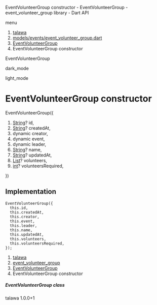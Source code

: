 




EventVolunteerGroup constructor - EventVolunteerGroup - event\_volunteer\_group library - Dart API







menu

1. [talawa](../../index.html)
2. [models/events/event\_volunteer\_group.dart](../../file-___home_harshil_Desktop_open-source_palisadoes_talawa_lib_models_events_event_volunteer_group/)
3. [EventVolunteerGroup](../../file-___home_harshil_Desktop_open-source_palisadoes_talawa_lib_models_events_event_volunteer_group/EventVolunteerGroup-class.html)
4. EventVolunteerGroup constructor

EventVolunteerGroup


dark\_mode

light\_mode




# EventVolunteerGroup constructor


EventVolunteerGroup({

1. [String](https://api.flutter.dev/flutter/dart-core/String-class.html)? id,
2. [String](https://api.flutter.dev/flutter/dart-core/String-class.html)? createdAt,
3. dynamic creator,
4. dynamic event,
5. dynamic leader,
6. [String](https://api.flutter.dev/flutter/dart-core/String-class.html)? name,
7. [String](https://api.flutter.dev/flutter/dart-core/String-class.html)? updatedAt,
8. [List](https://api.flutter.dev/flutter/dart-core/List-class.html)? volunteers,
9. [int](https://api.flutter.dev/flutter/dart-core/int-class.html)? volunteersRequired,

})

## Implementation

```
EventVolunteerGroup({
  this.id,
  this.createdAt,
  this.creator,
  this.event,
  this.leader,
  this.name,
  this.updatedAt,
  this.volunteers,
  this.volunteersRequired,
});
```

 


1. [talawa](../../index.html)
2. [event\_volunteer\_group](../../file-___home_harshil_Desktop_open-source_palisadoes_talawa_lib_models_events_event_volunteer_group/)
3. [EventVolunteerGroup](../../file-___home_harshil_Desktop_open-source_palisadoes_talawa_lib_models_events_event_volunteer_group/EventVolunteerGroup-class.html)
4. EventVolunteerGroup constructor

##### EventVolunteerGroup class





talawa
1.0.0+1






